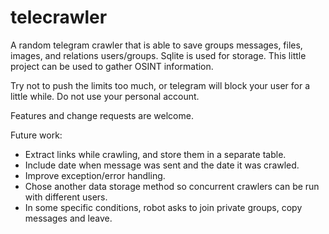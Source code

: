 # telecrawler
A random telegram crawler that is able to save groups messages, files, images, and relations users/groups. Sqlite is used for storage. This little project can be used to gather OSINT information.

Try not to push the limits too much, or telegram will block your user for a little while. Do not use your personal account.

Features and change requests are welcome.

Future work:
* Extract links while crawling, and store them in a separate table.
* Include date when message was sent and the date it was crawled.
* Improve exception/error handling.
* Chose another data storage method so concurrent crawlers can be run with different users.
* In some specific conditions, robot asks to join private groups, copy messages and leave.

